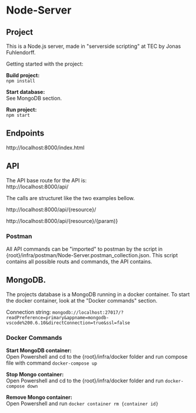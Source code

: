# Node-Server

## Project
This is a Node.js server, made in "serverside scripting" at TEC by Jonas Fuhlendorff.

Getting started with the project: 

<strong>Build project:</strong> \
``npm install``

<strong>Start database:</strong> \
See MongoDB section.

<strong>Run project:</strong> \
``npm start``


## Endpoints
 http://localhost:8000/index.html

## API
The API base route for the API is: \
http://localhost:8000/api/

The calls are structuret like the two examples bellow.

http://localhost:8000/api/{resource}/

http://localhost:8000/api/{resource}/{param)}

### Postman
All API commands can be "imported" to postman by the script in {root}/infra/postman/Node-Server.postman_collection.json. This script contains all possible routs and commands, the API contains.

## MongoDB.

The projects database is a MongoDB running in a docker container. To start the docker container, look at the "Docker commands" section.

Connection string: ``mongodb://localhost:27017/?readPreference=primary&appname=mongodb-vscode%200.6.10&directConnection=true&ssl=false``

### Docker Commands

<strong>Start MongoDB container:</strong> \
Open Powershell and cd to the {root}/infra/docker folder and run compose file with command ``docker-compose up``

<strong>Stop Mongo container:</strong> \
Open Powershell and cd to the {root}/infra/docker folder and run ``docker-compose down``

<strong>Remove Mongo container:</strong> \
Open Powershell and run ``docker container rm {container id}``